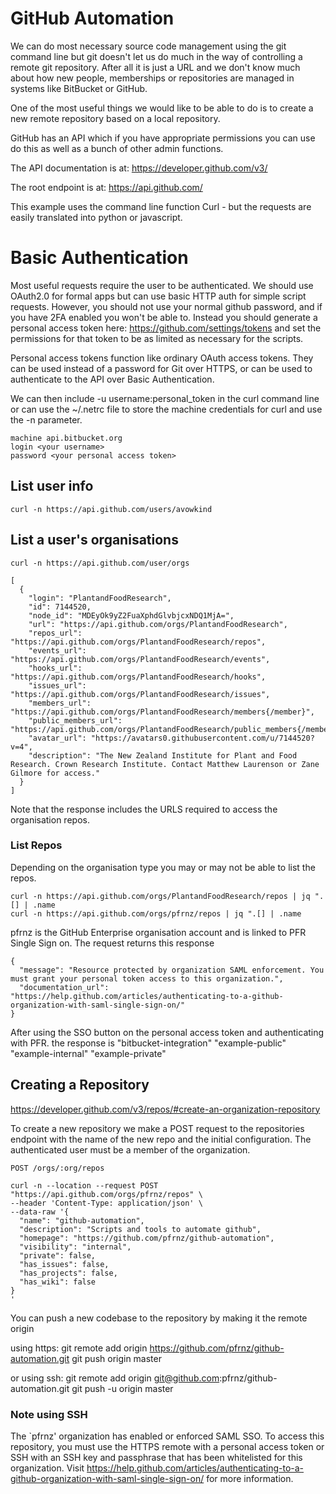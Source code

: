 # GitHub Automation

We can do most necessary source code management using the git command line but git doesn't let us do much in the way of controlling a remote git repository. After all it is just a URL and we don't know much about how new people, memberships or repositories are managed in systems like BitBucket or GitHub. 

One of the most useful things we would like to be able to do is to create a new remote repository based on a local repository. 

GitHub has an API which if you have appropriate permissions you can use do this as well as a bunch of other admin functions. 

The API documentation is at: https://developer.github.com/v3/

The root endpoint is at: https://api.github.com/

This example uses the command line function Curl - but the requests are easily translated into python or javascript. 

# Basic Authentication 
Most useful requests require the user to be authenticated.  We should use OAuth2.0 for formal apps but can use basic HTTP auth for simple script requests. However, you should not use your normal github password, and if you have 2FA enabled you won't be able to. Instead you should generate a personal access token here: https://github.com/settings/tokens and set the permissions for that token to be as limited as necessary for the scripts.

Personal access tokens function like ordinary OAuth access tokens. They can be used instead of a password for Git over HTTPS, or can be used to authenticate to the API over Basic Authentication. 

We can then include -u username:personal_token in the curl command line or can use the ~/.netrc file to store the machine credentials for curl and use the -n parameter. 

    machine api.bitbucket.org
    login <your username>
    password <your personal access token>

## List user info
    curl -n https://api.github.com/users/avowkind

## List a user's organisations
    curl -n https://api.github.com/user/orgs

    [
      {
        "login": "PlantandFoodResearch",
        "id": 7144520,
        "node_id": "MDEyOk9yZ2FuaXphdGlvbjcxNDQ1MjA=",
        "url": "https://api.github.com/orgs/PlantandFoodResearch",
        "repos_url": "https://api.github.com/orgs/PlantandFoodResearch/repos",
        "events_url": "https://api.github.com/orgs/PlantandFoodResearch/events",
        "hooks_url": "https://api.github.com/orgs/PlantandFoodResearch/hooks",
        "issues_url": "https://api.github.com/orgs/PlantandFoodResearch/issues",
        "members_url": "https://api.github.com/orgs/PlantandFoodResearch/members{/member}",
        "public_members_url": "https://api.github.com/orgs/PlantandFoodResearch/public_members{/member}",
        "avatar_url": "https://avatars0.githubusercontent.com/u/7144520?v=4",
        "description": "The New Zealand Institute for Plant and Food Research. Crown Research Institute. Contact Matthew Laurenson or Zane Gilmore for access."
      }
    ]

Note that the response includes the URLS required to access the organisation repos.

### List Repos
Depending on the organisation type you may or may not be able to list the repos.

    curl -n https://api.github.com/orgs/PlantandFoodResearch/repos | jq ".[] | .name
    curl -n https://api.github.com/orgs/pfrnz/repos | jq ".[] | .name

pfrnz is the GitHub Enterprise organisation account and is linked to PFR Single Sign on. The request returns this response

    {
      "message": "Resource protected by organization SAML enforcement. You must grant your personal token access to this organization.",
      "documentation_url": "https://help.github.com/articles/authenticating-to-a-github-organization-with-saml-single-sign-on/"
    }

After using the SSO button on the personal access token and authenticating with PFR. the response is 
    "bitbucket-integration"
    "example-public"
    "example-internal"
    "example-private"


## Creating a Repository
https://developer.github.com/v3/repos/#create-an-organization-repository

To create a new repository we make a POST request to the repositories endpoint with the name of the new repo and the initial configuration. The authenticated user must be a member of the organization.

    POST /orgs/:org/repos

    curl -n --location --request POST "https://api.github.com/orgs/pfrnz/repos" \
    --header 'Content-Type: application/json' \
    --data-raw '{
      "name": "github-automation",
      "description": "Scripts and tools to automate github",
      "homepage": "https://github.com/pfrnz/github-automation",
      "visibility": "internal",
      "private": false,
      "has_issues": false,
      "has_projects": false,
      "has_wiki": false
    }
    '

You can push a new codebase to the repository by making it the remote origin

using https:
    git remote add origin https://github.com/pfrnz/github-automation.git
    git push origin master

or using ssh:
    git remote add origin git@github.com:pfrnz/github-automation.git
    git push -u origin master

### Note using SSH
The `pfrnz' organization has enabled or enforced SAML SSO. To access
this repository, you must use the HTTPS remote with a personal access token
or SSH with an SSH key and passphrase that has been whitelisted for this organization. Visit https://help.github.com/articles/authenticating-to-a-github-organization-with-saml-single-sign-on/ for more information.

